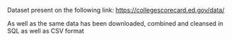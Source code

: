 Dataset present on the following link:
https://collegescorecard.ed.gov/data/

As well as the same data has been downloaded, combined and cleansed in SQL as well as CSV format
